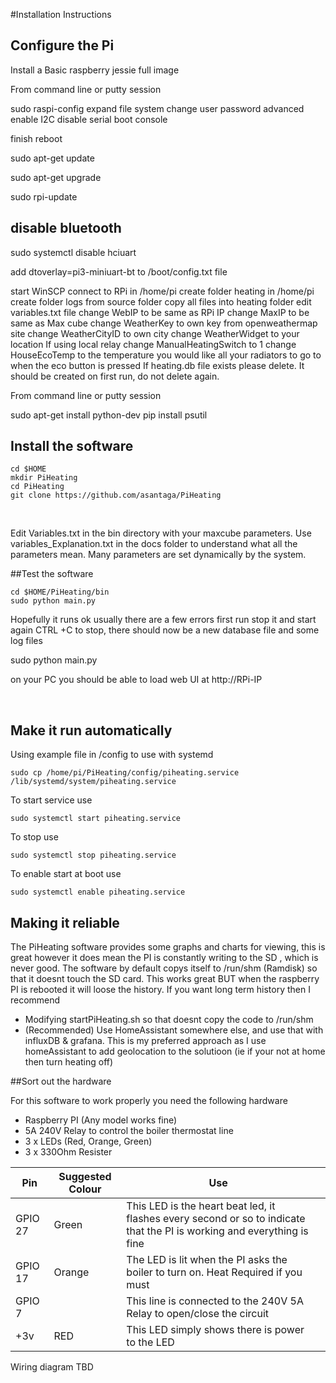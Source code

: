 #Installation Instructions



## Configure the Pi

Install a Basic raspberry jessie full image

From command line or putty session

sudo raspi-config
	expand file system
	change user password
	advanced
		enable I2C
		disable serial boot console

finish
reboot

sudo apt-get update

sudo apt-get upgrade

sudo rpi-update

## disable bluetooth
sudo systemctl disable hciuart

add dtoverlay=pi3-miniuart-bt to /boot/config.txt file

start WinSCP
connect to RPi
	in /home/pi create folder heating
	in /home/pi create folder logs
	from source folder copy all files into heating folder
	edit variables.txt file
		change WebIP to be same as RPi IP
		change MaxIP to be same as Max cube
		change WeatherKey to own key from openweathermap site
		change WeatherCityID to own city
		change WeatherWidget to your location
		If using local relay change ManualHeatingSwitch to 1
		change HouseEcoTemp to the temperature you would like all your radiators to go to 			when the eco button is pressed
	If heating.db file exists please delete. It should be created on first run, do not delete again.

From command line or putty session	

sudo apt-get install python-dev
pip install psutil

## Install the software

	cd $HOME
	mkdir PiHeating
	cd PiHeating
	git clone https://github.com/asantaga/PiHeating

​	

Edit Variables.txt in the bin directory with your maxcube parameters. Use variables_Explanation.txt in the docs folder to understand what all the parameters mean. Many parameters are set dynamically by the system.

##Test the software

```
cd $HOME/PiHeating/bin
sudo python main.py
```

Hopefully it runs ok usually there are a few errors first run stop it and start again
CTRL +C to stop, there should now be a new database file and some log files

sudo python main.py 

on your PC you should be able to load web UI at http://RPi-IP

​	

## Make it run automatically 

Using example file in /config to use with systemd

`sudo cp /home/pi/PiHeating/config/piheating.service /lib/systemd/system/piheating.service`

To start service use

```
sudo systemctl start piheating.service 
```

To stop use

```
sudo systemctl stop piheating.service 
```

To enable start at boot use

```
sudo systemctl enable piheating.service 
```

## Making it reliable

The PiHeating software provides some graphs and charts for viewing, this is great however it does mean the PI is constantly writing to the SD , which is never good. The software by default copys itself to /run/shm (Ramdisk) so that it doesnt touch the SD card. This works great BUT when the raspberry PI is rebooted it will loose the history. If you want long term history then I recommend 
* Modifying startPiHeating.sh so that doesnt copy the code to /run/shm
* (Recommended) Use HomeAssistant somewhere else, and use that with influxDB & grafana. This is my preferred approach as I use homeAssistant to add geolocation to the solutioon (ie if your not at home then turn heating off)


##Sort out the hardware

For this software to work properly you need the following hardware

- Raspberry PI (Any model works fine)
- 5A 240V Relay to control the boiler thermostat line
- 3 x LEDs  (Red, Orange, Green)
- 3 x 330Ohm Resister



| Pin     | Suggested Colour | Use                                                          |      |
| ------- | ---------------- | ------------------------------------------------------------ | ------- |
| GPIO 27 | Green            | This LED is the heart beat led, it flashes every second or so to indicate that the PI is working and everything is fine ||
| GPIO 17 | Orange           | The LED is lit when the PI asks the boiler to turn on. Heat Required if you must ||
| GPIO 7 |  | This line is connected to the 240V 5A Relay to open/close the circuit ||
| +3v     | RED              | This LED simply shows there is power to the LED ||

Wiring diagram TBD
